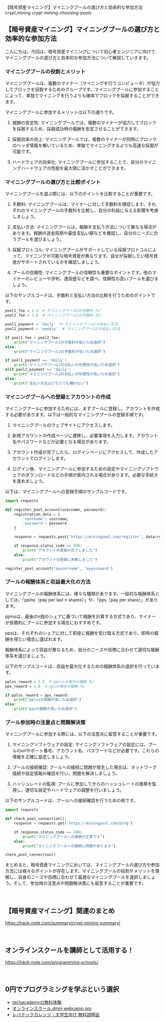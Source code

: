 【暗号資産マイニング】マイニングプールの選び方と効率的な参加方法
crypt,mining
crypt-mining-choosing-pools

## 【暗号資産マイニング】マイニングプールの選び方と効率的な参加方法

こんにちは。今回は、暗号資産マイニングについて初心者エンジニアに向けて、マイニングプールの選び方と効率的な参加方法について解説していきます。

### マイニングプールの役割とメリット

マイニングプールは、複数のマイナー（マイニングを行うコンピュータ）が協力してブロックを採掘するためのグループです。マイニングプールに参加することによって、単独でマイニングを行うよりも確率でブロックを採掘することができます。

マイニングプールに参加するメリットは以下の通りです。

1. 報酬の安定性: マイニングプールでは、複数のマイナーが協力してブロックを採掘するため、採掘成功時の報酬を安定させることができます。

2. 採掘効率の向上: マイニングプールでは、複数のマイナーが同時にブロックのヘッダ情報を解いているため、単独でマイニングするよりも高速な採掘が可能です。

3. ハードウェアの効率化: マイニングプールに参加することで、自分のマイニングハードウェアの性能を最大限に活かすことができます。

### マイニングプールの選び方と比較ポイント

マイニングプールを選ぶ際には、以下のポイントを比較することが重要です。

1. 手数料: マイニングプールは、マイナーに対して手数料を徴収します。それぞれのマイニングプールの手数料を比較し、自分の利益に与える影響を考慮しましょう。

2. 支払い方法: マイニングプールは、報酬を支払う方法について異なる場合があります。報酬の送金周期や最低支払い額などを確認し、自分のニーズに合うプールを選びましょう。

3. 採掘プロトコル: マイニングプールがサポートしている採掘プロトコルによって、マイニングが可能な暗号資産が異なります。自分が採掘したい暗号資産がサポートされているかを確認しましょう。

4. プールの信頼性: マイニングプールの信頼性も重要なポイントです。他のマイナーのレビューや評判、運営歴などを調べ、信頼性の高いプールを選びましょう。

以下のサンプルコードは、手数料と支払い方法の比較を行うためのポイントです。

```python
pool1_fee = 1.5  # マイニングプール1の手数料（%）
pool2_fee = 2.0  # マイニングプール2の手数料（%）

pool1_payment = 'daily'  # マイニングプール1の支払い方法
pool2_payment = 'weekly'  # マイニングプール2の支払い方法

if pool1_fee < pool2_fee:
    print("マイニングプール1の手数料が低いため選択")
else:
    print("マイニングプール2の手数料が低いため選択")

if pool1_payment == 'daily':
    print("マイニングプール1の日払いが利便性が高いため選択")
elif pool2_payment == 'daily':
    print("マイニングプール2の日払いが利便性が高いため選択")
else:
    print("支払い方法はどちらでも構わない")
```

### マイニングプールへの登録とアカウントの作成

マイニングプールに参加するためには、まずプールに登録し、アカウントを作成する必要があります。以下は一般的なマイニングプールの登録手順です。

1. マイニングプールのウェブサイトにアクセスします。

2. 新規アカウントの作成ページに遷移し、必要事項を入力します。アカウント名やパスワードなどが必要となる場合があります。

3. アカウント作成が完了したら、ログインページにアクセスして、作成したアカウントでログインします。

4. ログイン後、マイニングプールに参加するための設定やマイニングソフトウェアのダウンロードなどの手順が案内される場合があります。必要な手続きを進めましょう。

以下は、マイニングプールへの登録手順のサンプルコードです。

```python
import requests

def register_pool_account(username, password):
    registration_data = {
        'username': username,
        'password': password
    }

    response = requests.post('https://miningpool.com/register', data=registration_data)

    if response.status_code == 200:
        print("アカウントの登録が完了しました")
    else:
        print("アカウントの登録に失敗しました")

register_pool_account('myusername', 'mypassword')
```

### プールの報酬体系と収益最大化の方法

マイニングプールの報酬体系には、様々な種類があります。一般的な報酬体系としては、「pplns（pay per last n shares）」や、「pps（pay per share）」があります。

pplnsは、最後のn個のシェアに基づいて報酬を計算する方式であり、マイナーが長期的にプールに参加する場合におすすめです。

ppsは、それぞれのシェアに対して即座に報酬を受け取る方式であり、即時の報酬を得たい場合に選ばれます。

報酬体系によって収益が異なるため、自分のニーズや目標に合わせて適切な報酬体系を選びましょう。

以下のサンプルコードは、収益を最大化するための報酬体系の選択を行っています。

```python
pplns_reward = 1.5  # pplnsの場合の報酬（%）
pps_reward = 2.0  # ppsの場合の報酬（%）

if pplns_reward > pps_reward:
    print("pplnsの報酬が高いため選択")
else:
    print("ppsの報酬が高いため選択")
```

### プール参加時の注意点と問題解決策

マイニングプールに参加する際には、以下の注意点に留意することが重要です。

1. マイニングソフトウェアの設定: マイニングソフトウェアの設定には、プールのurlやポート番号、アカウント名、パスワードなどが必要です。これらの情報を正確に設定しましょう。

2. プールの接続確認: プールへの接続に問題が発生した場合は、ネットワーク接続や設定情報の確認を行い、問題を解決しましょう。

3. ハッシュレートの監視: プールに参加してからのハッシュレートの推移を監視し、適切な設定やハードウェアの調整を行いましょう。

以下のサンプルコードは、プールへの接続確認を行うための例です。

```python
import requests

def check_pool_connection():
    response = requests.get('https://miningpool.com/ping')

    if response.status_code == 200:
        print("マイニングプールへの接続が正常です")
    else:
        print("マイニングプールへの接続に問題があります")

check_pool_connection()
```

まとめると、暗号資産マイニングにおいては、マイニングプールの選び方や参加方法には様々なポイントが存在します。マイニングプールの役割やメリットを理解し、自身のニーズや目標に合わせて最適なマイニングプールを選択しましょう。そして、参加時の注意点や問題解決策にも留意することが重要です。

　

## 【暗号資産マイニング】関連のまとめ
https://hack-note.com/summary/crypt-mining-summary/

　

## オンラインスクールを講師として活用する！
https://hack-note.com/programming-schools/

　

## 0円でプログラミングを学ぶという選択
- [techacademyの無料体験](//af.moshimo.com/af/c/click?a_id=2612475&amp;p_id=1555&amp;pc_id=2816&amp;pl_id=22706&amp;url=https%3a%2f%2ftechacademy.jp%2fhtmlcss-trial%3futm_source%3dmoshimo%26utm_medium%3daffiliate%26utm_campaign%3dtextad)
- [オンラインスクール dmm webcamp pro](//af.moshimo.com/af/c/click?a_id=2612482&amp;p_id=1363&amp;pc_id=2297&amp;pl_id=39999&amp;guid=on)
- [レバテックカレッジ｜大学生向け 無料説明会](//af.moshimo.com/af/c/click?a_id=4071793&p_id=3198&pc_id=7488&pl_id=41848)

